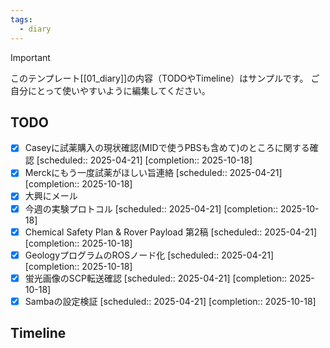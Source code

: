 ```yaml
---
tags:
  - diary
---
```

> [!IMPORTANT]
> このテンプレート[[01_diary]]の内容（TODOやTimeline）はサンプルです。
> ご自分にとって使いやすいように編集してください。

## TODO

- [x] Caseyに試薬購入の現状確認(MIDで使うPBSも含めて)のところに関する確認   [scheduled:: 2025-04-21]  [completion:: 2025-10-18]
- [x] Merckにもう一度試薬がほしい旨連絡   [scheduled:: 2025-04-21]  [completion:: 2025-10-18]
- [x] 大興にメール
- [x] 今週の実験プロトコル   [scheduled:: 2025-04-21]  [completion:: 2025-10-18]
- [x] Chemical Safety Plan & Rover Payload 第2稿   [scheduled:: 2025-04-21]  [completion:: 2025-10-18]
- [x] GeologyプログラムのROSノード化   [scheduled:: 2025-04-21]  [completion:: 2025-10-18]
- [x] 蛍光画像のSCP転送確認   [scheduled:: 2025-04-21]  [completion:: 2025-10-18]
- [x] Sambaの設定検証   [scheduled:: 2025-04-21]  [completion:: 2025-10-18]

## Timeline
